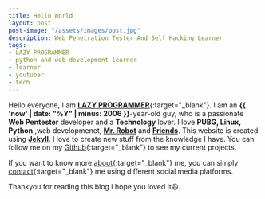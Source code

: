 ```yaml
---
title: Hello World
layout: post
post-image: "/assets/images/post.jpg"
description: Web Penetration Tester And Self Hacking Learner
tags:
- LAZY PROGRAMMER
- python and web development learner
- learner
- youtuber
- tech
---
```


Hello everyone, I am [**LAZY PROGRAMMER**](https://studio.youtube.com/channel/UC-MBksucuCI13g0NjBSnSMw){:target="_blank"}. I am  an **{{ 'now' | date: "%Y" | minus: 2006 }}**-year-old guy, who is a passionate **Web Pentester** developer and  a **Technology**  lover. I love **PUBG, Linux, Python** ,web developmenet, [**Mr. Robot**](https://en.wikipedia.org/wiki/Mr._Robot) and [**Friends**](https://en.wikipedia.org/wiki/Friends). This website is created using [**Jekyll**](https://jekyllrb.com/). I love to create new stuff from the  knowledge I have. You can follow me on my [Github](https://github.com/sarbjeet890){:target="_blank"} to see my current projects. 

If you want to know more [about]({{site.url}}{{site.baseurl}}/#about){:target="_blank"} me, you can simply [contact]({{site.url}}{{site.baseurl}}/#contact){:target="_blank"} me using different social media platforms.<br>

Thankyou for reading this blog i hope you loved it😃.
